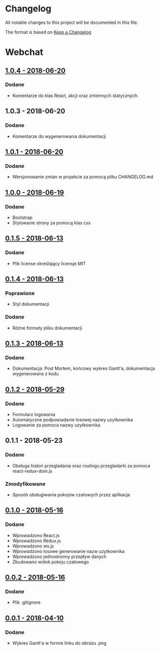 # Changelog
All notable changes to this project will be documented in this file.

The format is based on [Keep a Changelog](http://keepachangelog.com/en/1.0.0/)

# Webchat

## [1.0.4 - 2018-06-20](https://github.com/Senderek/WSTM/0375d4ad96cf32f049a85456ef16dd9a346cbe59)
### Dodane
 - Komentarze do klas React, akcji oraz zmiennych statycznych.
 
## 1.0.3 - 2018-06-20
### Dodane
 - Komentarze do wygenerowania dokumentacji

## [1.0.1 - 2018-06-20](https://github.com/Senderek/WSTM/commit/0296fdb4b531aff51338673c1b169d71993e9661)
### Dodane
 - Wersjonowanie zmian w projekcie za pomocą pliku CHANGELOG.md

## [1.0.0 - 2018-06-19](https://github.com/Senderek/WSTM/commit/4442a933f36f6fd10a7ac197eea4f3319bba162e)
### Dodane
 - Bootstrap
 - Stylowanie strony za pomocą klas css

## [0.1.5 - 2018-06-13](https://github.com/Senderek/WSTM/commit/f6d67037723df424f609287dbc8dac195d8115f1)
### Dodane
- Plik license określający licensje MIT

## [0.1.4 - 2018-06-13](https://github.com/Senderek/WSTM/commit/eec5117fb341314c74aeda65de3c2411d0678ac0)
### Poprawione
- Styl dokumentacji

### Dodane
- Różne formaty pliku dokumentacji

## [0.1.3 - 2018-06-13](https://github.com/Senderek/WSTM/commit/5a38139a2a47ce8657b8229e410d113cec4dbf05)
### Dodane
- Dokumentacja: Post Mortem, końcowy wykres Gantt'a, dokumentacja wygenerowana z kodu

## [0.1.2 - 2018-05-29](https://github.com/Senderek/WSTM/commit/f09a5fae5c9c15b512030d5fcfec31ec335b9010)
### Dodane
- Formularz logowania
- Automatyczne podpowiadanie losowej nazwy uzytkownika
- Logowanie za pomoca nazwy uzytkownika

## 0.1.1 - 2018-05-23
### Dodane
- Obsługa histori przegladania oraz routingu przegladarki za pomoca react-redux-dom.js

### Zmodyfikowane
- Sposób obsługiwania pokojów czatowych przez aplikacja


## [0.1.0 - 2018-05-16](https://github.com/Senderek/WSTM/commit/96dff96aba333877474e66f2ef02fbfa1784bb11)
### Dodane
- Wprowadzono React.js
- Wprowadzono Redux.js
- Wprowadzono ws.js
- Wprowadzono losowe generowanie nazw uzytkownika
- Wprowadzono jednostronny przepływ danych
- Zbudowano widok pokoju czatowego 

## [0.0.2 - 2018-05-16](https://github.com/Senderek/WSTM/commit/ece8c79a4a490af82edacaca6e141c92d22b7aff)
### Dodane
- Plik .gitignore


## [0.0.1 - 2018-04-10](https://github.com/Senderek/WSTM/commit/2398bd82851ebadf1fa3584611fffe61150da928)
### Dodane
- Wykres Gantt'a w formie linku do obrazu .png
